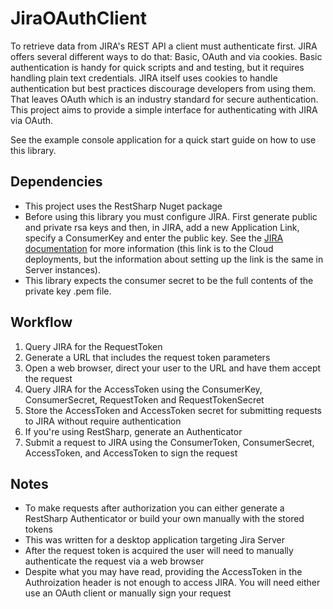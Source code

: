 # JiraOAuthClient

To retrieve data from JIRA's REST API a client must authenticate first. JIRA offers several different ways to do that: Basic, OAuth and via cookies. Basic authentication is handy for quick scripts and and testing, but it requires handling plain text credentials. JIRA itself uses cookies to handle authentication but best practices discourage developers from using them. That leaves OAuth which is an industry standard for secure authentication. This project aims to provide a simple interface for authenticating with JIRA via OAuth.

See the example console application for a quick start guide on how to use this library.

## Dependencies
* This project uses the RestSharp Nuget package 
* Before using this library you must configure JIRA. First generate public and private rsa keys and then, in JIRA, add a new Application Link, specify a ConsumerKey and enter the public key. See the [JIRA documentation](https://developer.atlassian.com/cloud/jira/platform/jira-rest-api-oauth-authentication/) for more information (this link is to the Cloud deployments, but the information about setting up the link is the same in Server instances). 
* This library expects the consumer secret to be the full contents of the private key .pem file. 

## Workflow
1. Query JIRA for the RequestToken
2. Generate a URL that includes the request token parameters
3. Open a web browser, direct your user to the URL and have them accept the request
4. Query JIRA for the AccessToken using the ConsumerKey, ConsumerSecret, RequestToken and RequestTokenSecret
5. Store the AccessToken and AccessToken secret for submitting requests to JIRA without require authentication
6. If you're using RestSharp, generate an Authenticator
7. Submit a request to JIRA using the ConsumerToken, ConsumerSecret, AccessToken, and AccessToken to sign the request

## Notes
* To make requests after authorization you can either generate a RestSharp Authenticator or build your own manually
with the stored tokens
* This was written for a desktop application targeting Jira Server
* After the request token is acquired the user will need to manually authenticate the request via a web browser
* Despite what you may have read, providing the AccessToken in the Authroization header is not enough to 
access JIRA. You will need either use an OAuth client or manually sign your request


